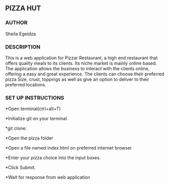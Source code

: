## PIZZA HUT

### AUTHOR 
Sheila Egeidza

### DESCRIPTION
This is a web application for Pizzar Restaurant, a high end restaurant that offers quality meals to its clients. Its niche market is mainly online based. The application allows the business to interact with the clients online, offering a easy and great experience. The clients can choose their preferred pizza Size, crust, toppings as well as give an option to deliver to their preferred locations.

### SET UP INSTRUCTIONS
*Open terminal(ctrl+alt+T)

*Initialize git on your terminal.

*git clone:

*Open the pizza folder

*Open a file named index.html on preferred internet browser

*Enter your pizza choice into the input boxes.

*Click Submit.

*Wait for response from web application